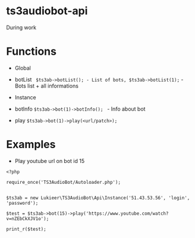 # ts3audiobot-api
During work

# Functions

* Global
 * botList ``` $ts3ab->botList(); - List of bots, $ts3ab->botList(1);```  - Bots list + all informations

* Instance
 * botInfo  ``` $ts3ab->bot(1)->botInfo();  ``` - Info about bot
 * play ``` $ts3ab->bot(1)->play(<url/patch>); ```

# Examples 

* Play youtube url on bot id 15

```
<?php

require_once('TS3AudioBot/Autoloader.php');


$ts3ab = new Lukieer\TS3AudioBot\Api\Instance('51.43.53.56', 'login', 'password');

$test = $ts3ab->bot(15)->play('https://www.youtube.com/watch?v=nZEbCkXJV1o');

print_r($test);

```
